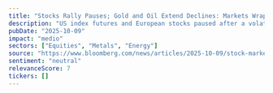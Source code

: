 ```yaml
---
title: "Stocks Rally Pauses; Gold and Oil Extend Declines: Markets Wrap"
description: "US index futures and European stocks paused after a volatile week dominated by speculation on the sustainability of the global equity rally."
pubDate: "2025-10-09"
impact: "medio"
sectors: ["Equities", "Metals", "Energy"]
source: "https://www.bloomberg.com/news/articles/2025-10-09/stock-market-today-dow-s-p-live-updates"
sentiment: "neutral"
relevanceScore: 7
tickers: []
---
```


